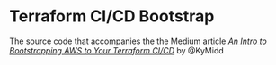 ﻿# Terraform CI/CD Bootstrap

The source code that accompanies the the Medium article _[An Intro to Bootstrapping AWS to Your Terraform CI/CD](https://medium.com/swlh/lets-do-devops-bootstrap-aws-to-your-terraform-ci-cd-azure-devops-github-actions-etc-b3cc5a636dce)_ by @KyMidd
